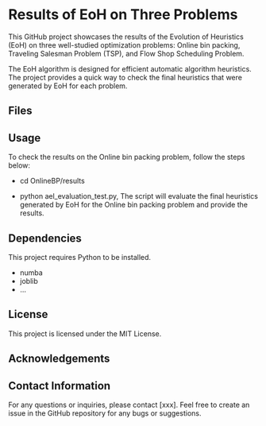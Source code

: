 # Results of EoH on Three Problems

This GitHub project showcases the results of the Evolution of Heuristics (EoH) on three well-studied optimization problems: Online bin packing, Traveling Salesman Problem (TSP), and Flow Shop Scheduling Problem.

The EoH algorithm is designed for efficient automatic algorithm heuristics. The project provides a quick way to check the final heuristics that were generated by EoH for each problem.

## Files

## Usage

To check the results on the Online bin packing problem, follow the steps below:

+ cd OnlineBP/results

+ python ael_evaluation_test.py, The script will evaluate the final heuristics generated by EoH for the Online bin packing problem and provide the results.

  

## Dependencies

This project requires Python to be installed. 
+ numba
+ joblib
+ ...

## License

This project is licensed under the MIT License.

## Acknowledgements


## Contact Information

For any questions or inquiries, please contact [xxx]. Feel free to create an issue in the GitHub repository for any bugs or suggestions.
